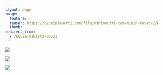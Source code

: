 ```yaml
---
layout: page
image:
  feature:
  teaser: https://b2.minimuutti.com/file/minimuutti-com/mikin-kuvat/2/DSC11443-245px.jpg
  thumb:
redirect_from:
  - /kuvia-mikista/00031
---
```


[![](https://b2.minimuutti.com/file/minimuutti-com/mikin-kuvat/2/DSC11356-800px.jpg)](https://dl.dropboxusercontent.com/sh/ea1wtnz7z734o12/AAB01DQIl6--1oQT9cHdmzGPa/mikin-kuvat/2/DSC11356.jpg)

[![](https://b2.minimuutti.com/file/minimuutti-com/mikin-kuvat/2/DSC11424-800px.jpg)](https://dl.dropboxusercontent.com/sh/ea1wtnz7z734o12/AADDm7zVmKI2KK9MI2OSVe6aa/mikin-kuvat/2/DSC11424.jpg)

[![](https://b2.minimuutti.com/file/minimuutti-com/mikin-kuvat/2/DSC11443-800px.jpg)](https://dl.dropboxusercontent.com/sh/ea1wtnz7z734o12/AACC-pJhVmEYLobgH6OI_-Dia/mikin-kuvat/2/DSC11443.jpg)
